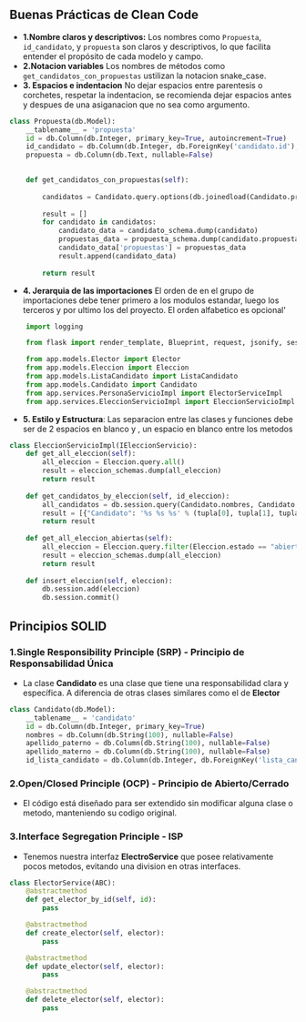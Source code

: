
## Buenas Prácticas de Clean Code


- **1.Nombre claros y descriptivos:** Los nombres como `Propuesta`, `id_candidato`, y `propuesta` son claros y descriptivos, lo que facilita entender el propósito de cada modelo y campo.
- **2.Notacion variables** Los nombres de métodos como `get_candidatos_con_propuestas` ustilizan la notacion snake_case.
- **3. Espacios e indentacion** No dejar espacios entre parentesis o corchetes, respetar la indentacion, se recomienda dejar espacios antes y despues de una asiganacion que no sea como argumento.
```python
class Propuesta(db.Model):
    __tablename__ = 'propuesta'
    id = db.Column(db.Integer, primary_key=True, autoincrement=True)
    id_candidato = db.Column(db.Integer, db.ForeignKey('candidato.id'), nullable=False)
    propuesta = db.Column(db.Text, nullable=False)
    
```
```python
    def get_candidatos_con_propuestas(self):
       
        candidatos = Candidato.query.options(db.joinedload(Candidato.propuestas)).all()
        
        result = []
        for candidato in candidatos:
            candidato_data = candidato_schema.dump(candidato)
            propuestas_data = propuesta_schema.dump(candidato.propuestas, many=True)
            candidato_data['propuestas'] = propuestas_data
            result.append(candidato_data)
        
        return result
```
- **4. Jerarquia de las importaciones** El orden de en el grupo de importaciones debe tener primero a los modulos estandar, luego los terceros y por ultimo los del proyecto. El orden alfabetico es opcional'

```python
    import logging

    from flask import render_template, Blueprint, request, jsonify, session, redirect, url_for, make_response

    from app.models.Elector import Elector
    from app.models.Eleccion import Eleccion
    from app.models.ListaCandidato import ListaCandidato
    from app.models.Candidato import Candidato
    from app.services.PersonaServicioImpl import ElectorServiceImpl
    from app.services.EleccionServicioImpl import EleccionServicioImpl
```

- **5. Estilo y Estructura**: Las separacion entre las clases y funciones debe ser de 2 espacios en blanco y , un espacio en blanco entre los metodos
```python
class EleccionServicioImpl(IEleccionServicio):
    def get_all_eleccion(self):
        all_eleccion = Eleccion.query.all()
        result = eleccion_schemas.dump(all_eleccion)
        return result
    
    def get_candidatos_by_eleccion(self, id_eleccion):
        all_candidatos = db.session.query(Candidato.nombres, Candidato.apellido_paterno, Candidato.apellido_materno, ListaCandidato.nombre, Candidato.id).join(ListaCandidato, ListaCandidato.id_lista == Candidato.id_lista_candidato).filter(ListaCandidato.id_eleccion == id_eleccion).all()
        result = [{"Candidato": '%s %s %s' % (tupla[0], tupla[1], tupla[2]), "Lista": tupla[3], "id_candidato": tupla[4]} for tupla in all_candidatos]
        return result
    
    def get_all_eleccion_abiertas(self):
        all_eleccion = Eleccion.query.filter(Eleccion.estado == "abierto").all()
        result = eleccion_schemas.dump(all_eleccion)
        return result
    
    def insert_eleccion(self, eleccion):
        db.session.add(eleccion)
        db.session.commit()
```

## Principios SOLID

### 1.Single Responsibility Principle (SRP) - Principio de Responsabilidad Única

- La clase **Candidato** es una  clase que tiene una responsabilidad clara y específica. A diferencia de otras clases similares como el de **Elector**
```python
class Candidato(db.Model):
    __tablename__ = 'candidato'
    id = db.Column(db.Integer, primary_key=True)
    nombres = db.Column(db.String(100), nullable=False)
    apellido_paterno = db.Column(db.String(100), nullable=False)
    apellido_materno = db.Column(db.String(100), nullable=False)
    id_lista_candidato = db.Column(db.Integer, db.ForeignKey('lista_candidato.id_lista'),nullable=True)
```
### 2.Open/Closed Principle (OCP) - Principio de Abierto/Cerrado

- El código está diseñado para ser extendido sin modificar alguna clase o metodo, manteniendo su codigo original.

### 3.Interface Segregation Principle - ISP 
- Tenemos nuestra interfaz **ElectroService** que posee relativamente pocos metodos, evitando una division en otras interfaces.

```python
class ElectorService(ABC):
    @abstractmethod             
    def get_elector_by_id(self, id):
        pass

    @abstractmethod
    def create_elector(self, elector):
        pass

    @abstractmethod
    def update_elector(self, elector):
        pass

    @abstractmethod
    def delete_elector(self, elector):
        pass
```

